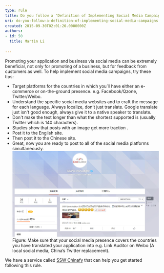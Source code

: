 ```yaml
---
type: rule
title: Do you follow a 'Definition of Implementing Social Media Campaigns'?
uri: do-you-follow-a-definition-of-implementing-social-media-campaigns
created: 2015-09-30T02:01:26.0000000Z
authors:
- id: 50
  title: Martin Li

---
```


 
Promoting your application and business via social media can be extremely beneficial, not only for promoting of a business, but for feedback from customers as well. To help implement social media campaigns, try these tips:
 
- Target platforms for the countries in which you’ll have either an e-commerce or on-the-ground presence. e.g. Facebook/Qzone, Twitter/Weibo.
- Understand the specific social media websites and to craft the message for each  language. Always localize, don’t just translate. Google translate just isn't good enough, always give it to a native speaker to translate.
- Don't make the text longer than what the shortest supported is (usually Twitter which is 140 characters).
- Studies show that posts with an image get more traction .
- Post it to the English site.
- Then post it to the Chinese site.
- Great, now you are ready to post to all of the social media platforms simultaneously.
 ![Facebook Like pages](Weibo.jpg) Figure:  Make sure that your social media presence covers the countries you have translated your application into                e.g. Link Auditor on Weibo (A local social media, China’s Twitter replacement). 

We have a service called [SSW Chinafy](https://www.ssw.com.au/ssw/Consulting/China-Localization.aspx) that can help you get started following this rule.

